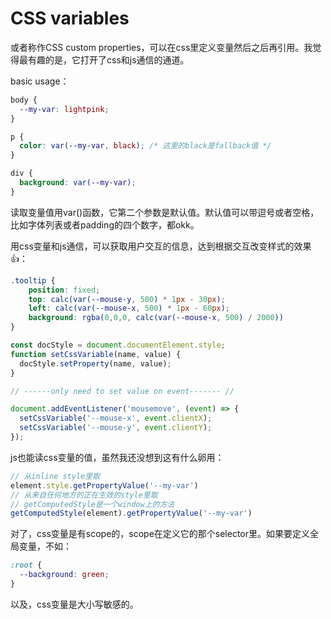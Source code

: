# CSS variables

或者称作CSS custom properties，可以在css里定义变量然后之后再引用。我觉得最有趣的是，它打开了css和js通信的通道。

basic usage：

```css
body {
  --my-var: lightpink;
}

p {
  color: var(--my-var, black); /* 这里的black是fallback值 */
}

div {
  background: var(--my-var);
}
```

读取变量值用var\(\)函数，它第二个参数是默认值。默认值可以带逗号或者空格，比如字体列表或者padding的四个数字，都okk。

用css变量和js通信，可以获取用户交互的信息，达到根据交互改变样式的效果👍：

```css
.tooltip {
    position: fixed;
    top: calc(var(--mouse-y, 500) * 1px - 30px);
    left: calc(var(--mouse-x, 500) * 1px - 60px);
    background: rgba(0,0,0, calc(var(--mouse-x, 500) / 2000))
}
```

```javascript
const docStyle = document.documentElement.style;
function setCssVariable(name, value) {
  docStyle.setProperty(name, value);
}

// ------only need to set value on event------- //

document.addEventListener('mousemove', (event) => {
  setCssVariable('--mouse-x', event.clientX);
  setCssVariable('--mouse-y', event.clientY);
});
```

js也能读css变量的值，虽然我还没想到这有什么卵用：

```javascript
// 从inline style里取
element.style.getPropertyValue('--my-var')
// 从来自任何地方的正在生效的style里取
// getComputedStyle是一个window上的方法
getComputedStyle(element).getPropertyValue('--my-var') 
```

对了，css变量是有scope的，scope在定义它的那个selector里。如果要定义全局变量，不如：

```css
:root {
  --background: green;
}
```

以及，css变量是大小写敏感的。


